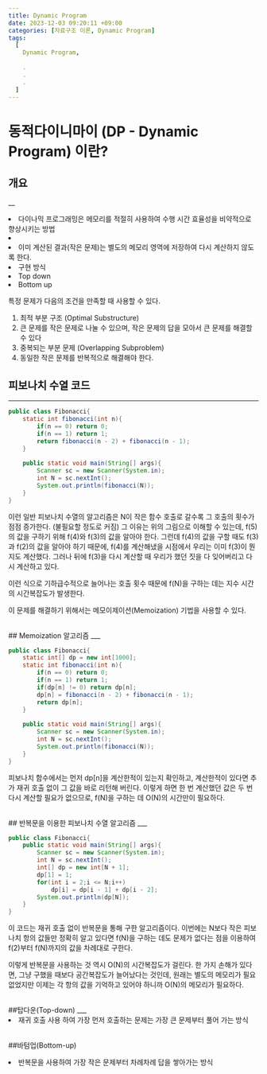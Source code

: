 ```yaml
---
title: Dynamic Program
date: 2023-12-03 09:20:11 +09:00
categories: [자료구조 이론, Dynamic Program]
tags:
  [
    Dynamic Program,
    
    .
    .
    .
  ]
---
```






# 동적다이니마이 (DP - Dynamic Program) 이란?

## 개요
__
 
<li>다이나믹 프로그래밍은 메모리를 적절히 사용하여 수행 시간 효율성을 비약적으로 향상시키는 방법<li>
<li>이미 계산된 결과(작은 문제)는 별도의 메모리 영역에 저장하여 다시 계산하지 않도록 한다.</li>
<li>구현 방식
		<li> Top down  </li>
		<li> Bottom up </li>
</li>

특정 문제가 다음의 조건을 만족할 때 사용할 수 있다.

<ol>
	<li>최적 부분 구조 (Optimal Substructure)
		<li>큰 문제를 작은 문제로 나눌 수 있으며, 작은 문제의 답을 모아서 큰 문제를 해결할 수 있다</li>
	</li>
	<li>중복되는 부분 문제 (Overlapping Subproblem)
		<li>동일한 작은 문제를 반복적으로 해결해야 한다.</li>
	</li>
</ol>

## 피보나치 수열 코드
___

``` java
public class Fibonacci{
	static int fibonacci(int n){
    	if(n == 0) return 0;
        if(n == 1) return 1;
        return fibonacci(n - 2) + fibonacci(n - 1);
    }
    
    public static void main(String[] args){
        Scanner sc = new Scanner(System.in);
        int N = sc.nextInt();
        System.out.println(fibonacci(N));
    }
}
```

이런 일반 피보나치 수열의 알고리즘은 N이 작은 함수 호출로 갈수록 그 호출의 횟수가 점점 증가한다. (불필요할 정도로 커짐)
그 이유는 위의 그림으로 이해할 수 있는데, f(5)의 값을 구하기 위해 f(4)와 f(3)의 값을 알아야 한다. 그런데 f(4)의 값을 구할 때도 f(3)과 f(2)의 값을 알아야 하기 때문에, f(4)를 계산해냈을 시점에서 우리는 이미 f(3)이 뭔지도 계산했다. 그러나 뒤에 f(3)을 다시 계산할 때 우리가 했던 짓을 다 잊어버리고 다시 계산하고 있다.

이런 식으로 기하급수적으로 늘어나는 호출 횟수 때문에 f(N)을 구하는 데는 지수 시간의 시간복잡도가 발생한다.

이 문제를 해결하기 위해서는 메모이제이션(Memoization) 기법을 사용할 수 있다.

<br>
## Memoization 알고리즘
___

```java
public class Fibonacci{
	static int[] dp = new int[1000];
	static int fibonacci(int n){
    	if(n == 0) return 0;
        if(n == 1) return 1;
        if(dp[n] != 0) return dp[n];
        dp[n] = fibonacci(n - 2) + fibonacci(n - 1);
        return dp[n];
    }
    
    public static void main(String[] args){
        Scanner sc = new Scanner(System.in);
        int N = sc.nextInt();
        System.out.println(fibonacci(N));
    }
}
```
피보나치 함수에서는 먼저 dp[n]을 계산한적이 있는지 확인하고, 계산한적이 있다면 추가 재귀 호출 없이 그 값을 바로 리턴해 버린다.
이렇게 하면 한 번 계산했던 값은 두 번 다시 계산할 필요가 없으므로, f(N)을 구하는 데 O(N)의 시간만이 필요하다.

<br>
## 반복문을 이용한 피보나치 수열 알고리즘
___

```java
public class Fibonacci{ 
    public static void main(String[] args){
        Scanner sc = new Scanner(System.in);
        int N = sc.nextInt();
        int[] dp = new int[N + 1];
        dp[1] = 1;
        for(int i = 2;i <= N;i++)
        	dp[i] = dp[i - 1] + dp[i - 2];
        System.out.println(dp[N]);
    }
}
```

이 코드는 재귀 호출 없이 반복문을 통해 구한 알고리즘이다.
이번에는 N보다 작은 피보나치 항의 값들만 정확히 알고 있다면 f(N)을 구하는 데도 문제가 없다는 점을 이용하여 f(2)부터 f(N)까지의 값을 차례대로 구한다.

이렇게 반복문을 사용하는 것 역시 O(N)의 시간복잡도가 걸린다. 한 가지 손해가 있다면, 그냥 구했을 때보다 공간복잡도가 늘어났다는 것인데, 
원래는 별도의 메모리가 필요없었지만 이제는 각 항의 값을 기억하고 있어야 하니까 O(N)의 메모리가 필요하다.

<br>
##탑다운(Top-down)
___

<li>재귀 호출 사용 하여 가장 먼저 호출하는 문제는 가장 큰 문제부터 풀어 가는 방식</li>

<br>

##바텀업(Bottom-up)
<li>반복문을 사용하여 가장 작은 문제부터 차례차례 답을 쌓아가는 방식</li>
